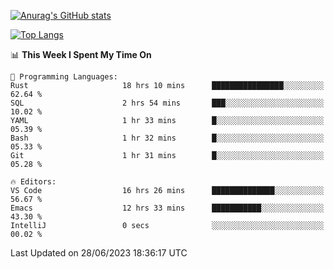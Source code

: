 [![Anurag's GitHub stats](https://github-readme-stats.vercel.app/api?username=wugouzi&count_private=true)](https://github.com/anuraghazra/github-readme-stats)

[![Top Langs](https://github-readme-stats.vercel.app/api/top-langs/?username=wugouzi&layout=compact&count_private=true&hide=html)](https://github.com/anuraghazra/github-readme-stats)

<!--START_SECTION:waka-->
📊 **This Week I Spent My Time On** 

```text
💬 Programming Languages: 
Rust                     18 hrs 10 mins      ████████████████░░░░░░░░░   62.64 % 
SQL                      2 hrs 54 mins       ███░░░░░░░░░░░░░░░░░░░░░░   10.02 % 
YAML                     1 hr 33 mins        █░░░░░░░░░░░░░░░░░░░░░░░░   05.39 % 
Bash                     1 hr 32 mins        █░░░░░░░░░░░░░░░░░░░░░░░░   05.33 % 
Git                      1 hr 31 mins        █░░░░░░░░░░░░░░░░░░░░░░░░   05.28 % 

🔥 Editors: 
VS Code                  16 hrs 26 mins      ██████████████░░░░░░░░░░░   56.67 % 
Emacs                    12 hrs 33 mins      ███████████░░░░░░░░░░░░░░   43.30 % 
IntelliJ                 0 secs              ░░░░░░░░░░░░░░░░░░░░░░░░░   00.02 % 
```


 Last Updated on 28/06/2023 18:36:17 UTC
<!--END_SECTION:waka-->

<!--
**wugouzi/wugouzi** is a ✨ _special_ ✨ repository because its `README.md` (this file) appears on your GitHub profile.

Here are some ideas to get you started:

- 🔭 I’m currently working on ...
- 🌱 I’m currently learning ...
- 👯 I’m looking to collaborate on ...
- 🤔 I’m looking for help with ...
- 💬 Ask me about ...
- 📫 How to reach me: ...
- 😄 Pronouns: ...
- ⚡ Fun fact: ...
-->
